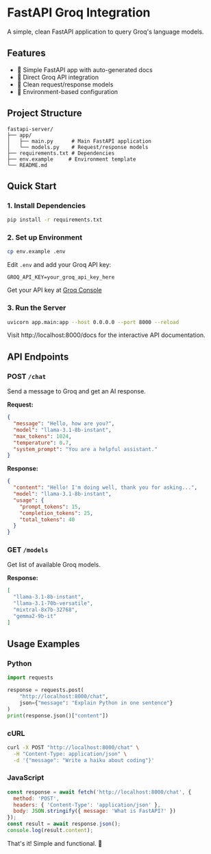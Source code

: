 # FastAPI Groq Integration

A simple, clean FastAPI application to query Groq's language models.

## Features

- 🚀 Simple FastAPI app with auto-generated docs
- 🤖 Direct Groq API integration
- 📝 Clean request/response models
- 🔧 Environment-based configuration

## Project Structure

```
fastapi-server/
├── app/
│   ├── main.py      # Main FastAPI application
│   └── models.py    # Request/response models
├── requirements.txt # Dependencies
├── env.example     # Environment template
└── README.md
```

## Quick Start

### 1. Install Dependencies

```bash
pip install -r requirements.txt
```

### 2. Set up Environment

```bash
cp env.example .env
```

Edit `.env` and add your Groq API key:
```env
GROQ_API_KEY=your_groq_api_key_here
```

Get your API key at [Groq Console](https://console.groq.com/)

### 3. Run the Server

```bash
uvicorn app.main:app --host 0.0.0.0 --port 8000 --reload
```

Visit http://localhost:8000/docs for the interactive API documentation.

## API Endpoints

### POST `/chat`

Send a message to Groq and get an AI response.

**Request:**
```json
{
  "message": "Hello, how are you?",
  "model": "llama-3.1-8b-instant",
  "max_tokens": 1024,
  "temperature": 0.7,
  "system_prompt": "You are a helpful assistant."
}
```

**Response:**
```json
{
  "content": "Hello! I'm doing well, thank you for asking...",
  "model": "llama-3.1-8b-instant",
  "usage": {
    "prompt_tokens": 15,
    "completion_tokens": 25,
    "total_tokens": 40
  }
}
```

### GET `/models`

Get list of available Groq models.

**Response:**
```json
[
  "llama-3.1-8b-instant",
  "llama-3.1-70b-versatile",
  "mixtral-8x7b-32768",
  "gemma2-9b-it"
]
```

## Usage Examples

### Python
```python
import requests

response = requests.post(
    "http://localhost:8000/chat",
    json={"message": "Explain Python in one sentence"}
)
print(response.json()["content"])
```

### cURL
```bash
curl -X POST "http://localhost:8000/chat" \
  -H "Content-Type: application/json" \
  -d '{"message": "Write a haiku about coding"}'
```

### JavaScript
```javascript
const response = await fetch('http://localhost:8000/chat', {
  method: 'POST',
  headers: { 'Content-Type': 'application/json' },
  body: JSON.stringify({ message: 'What is FastAPI?' })
});
const result = await response.json();
console.log(result.content);
```

That's it! Simple and functional. 🚀 